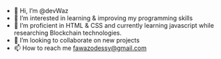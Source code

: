 - 👋 Hi, I’m @devWaz
- 👀 I’m interested in learning & improving my programming skills
- 🌱 I’m proficient in HTML & CSS and currently learning javascript while researching Blockchain technologies.
- 💞️ I’m looking to collaborate on new projects
- 📫 How to reach me fawazodessy@gmail.com

<!---
DevWaz/DevWaz is a ✨ special ✨ repository because its `README.md` (this file) appears on your GitHub profile.
You can click the Preview link to take a look at your changes.
--->
